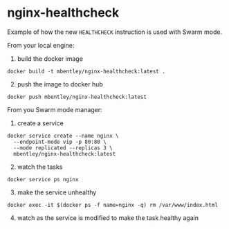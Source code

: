 nginx-healthcheck
=================

Example of how the new `HEALTHCHECK` instruction is used with Swarm mode.

From your local engine:

1. build the docker image
  ```
  docker build -t mbentley/nginx-healthcheck:latest .
  ```

2. push the image to docker hub
  ```
  docker push mbentley/nginx-healthcheck:latest
  ```

From you Swarm mode manager:

1. create a service
  ```
  docker service create --name nginx \
    --endpoint-mode vip -p 80:80 \
    --mode replicated --replicas 3 \
    mbentley/nginx-healthcheck:latest
  ```

2. watch the tasks
  ```
  docker service ps nginx
  ```

3. make the service unhealthy
  ```
  docker exec -it $(docker ps -f name=nginx -q) rm /var/www/index.html
  ```

4. watch as the service is modified to make the task healthy again
